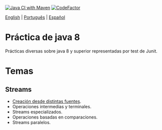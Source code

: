 [![Java CI with Maven](https://github.com/lucas-gio/pruebasJava8/actions/workflows/maven.yml/badge.svg)](https://github.com/lucas-gio/pruebasJava8/actions/workflows/maven.yml)
[![CodeFactor](https://www.codefactor.io/repository/github/lucas-gio/pruebasjava8/badge)](https://www.codefactor.io/repository/github/lucas-gio/pruebasjava8)

<p>
    <a href="https://github.com/lucas-gio/pruebasJava8/">English</a> | 
    <a href="https://github.com/lucas-gio/pruebasJava8/tree/main/lang/pt/README.md">Português</a> | 
   <a href="#">Español</a> 
</p>

# Práctica de java 8
Prácticas diversas sobre java 8 y superior representadas por test de Junit.

# Temas
## Streams
* [Creación desde distintas fuentes](../main/src/test/java/practica/StreamCreationTest.java).
* Operaciones intermedias y terminales.
* Streams especializados.
* Operaciones basadas en comparaciones.
* Streams paralelos.

